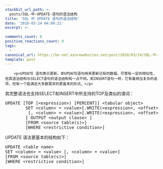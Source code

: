 ```yaml
---
stackbit_url_path: >-
  posts/SQL-中-UPDATE-语句的语法结构
title: 'SQL 中 UPDATE 语句的语法结构'
date: '2010-03-24 04:00:21'
excerpt: >-
  
comments_count: 0
positive_reactions_count: 0
tags: 
  - 
canonical_url: https://be-net.azurewebsites.net/post/2010/03/24/SQL-中-UPDATE-语句的语法结构
template: post
---
```


        <p>UPDATE 语句表示更新，即UPDATE语句用来更新已有的数据。尽管有一定的相似性，但其语法结构与SELECT语句的语法结构有一点不同。和INSERT语句一样，它有着相当复杂的选项，但有一个能满足大多数需求的更基本的形式。</p>
<p>其完整语法也支持SELECT和INSERT中所支持的TOP及类似的谓词：</p>
<pre class="brush: sql">UPDATE [TOP [&lt;expression&gt;) [PERCENT]] &lt;tabular object&gt;
&nbsp;&nbsp;&nbsp;&nbsp;&nbsp;&nbsp;&nbsp;&nbsp;SET &lt;column&gt; = &lt;value&gt;[.WRITE(&lt;expression&gt;, &lt;offset&gt;, &lt;length&gt;)]
&nbsp;&nbsp;&nbsp;&nbsp;&nbsp;&nbsp;&nbsp;&nbsp; [, &lt;column&gt; = &lt;value&gt;[.WRITE(&lt;expression&gt;, &lt;offset&gt;, &lt;length&gt;)]]
&nbsp;&nbsp;&nbsp;&nbsp;&nbsp;&nbsp;&nbsp;&nbsp;[ OUTPUT &lt;output clause&gt; ]
&nbsp;&nbsp;&nbsp;&nbsp;&nbsp;&nbsp;&nbsp;&nbsp;[FROM &lt;source table(s)&gt;]
&nbsp;&nbsp;&nbsp;&nbsp;&nbsp;&nbsp;&nbsp;&nbsp;[WHERE &lt;restrictive condition&gt;]<br type="_moz"></pre>
<p>UPDATE 语法更基本的结构如下：</p>
<pre class="brush: sql">UPDATE &lt;table name&gt;
SET &lt;column&gt; = &lt;value&gt; [, &lt;column&gt; = &lt;value&gt;]
[FROM &lt;source table(s)&gt;]
[WHERE &lt;restrictive condition&gt;]
</pre>
      